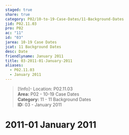 ```yaml
---  
staged: true  
share: true  
category: P02/10-to-19-Case-Dates/11-Background-Dates  
jid: P02.11.03  
pro: P02  
ac: "11"  
id: "03"  
jarea: 10-19 Case Dates  
jcat: 11 Background Dates  
desc: Date  
friendlyname: January 2011  
title: 03-2011-01-January-2011  
aliases:  
  - P02.11.03  
  - January 2011  
---  
```

  
>[!info]- Location: P02.11.03  
>**Area:** P02 - 10-19 Case Dates  
>**Category:** 11 - 11 Background Dates  
>**ID:** 03 - January 2011  
  
# 2011-01 January 2011  
